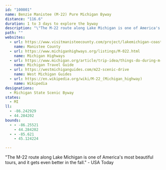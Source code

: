 ```yaml
---
id: "100001"
name: Benzie Manistee (M-22) Pure Michigan Byway
distance: "116.6"
duration: 1 to 3 days to explore the byway
description: "\"The M-22 route along Lake Michigan is one of America's most beautiful tours, and it gets even better in the fall.\" - USA Today"
path: ""
websites:
  - url: https://www.visitmanisteecounty.com/project/lakemichigan-coastaltour
    name: Manistee County
  - url: https://www.michiganhighways.org/listings/M-022.html
    name: Michigan Highways
  - url: https://www.michigan.org/article/trip-idea/things-do-during-m-22-scenic-drive
    name: Michigan Travel Guide
  - url: https://westmichiganguides.com/m22-scenic-drive
    name: West Michigan Guides
  - url: https://en.wikipedia.org/wiki/M-22_(Michigan_highway)
    name: Wikipedia
designations:
  - Michigan State Scenic Byway
states:
  - MI
ll:
  - -86.242929
  - 44.284202
bounds:
  - - -86.25521
    - 44.284202
  - - -85.621
    - 45.124224

---
```


"The M-22 route along Lake Michigan is one of America's most beautiful tours, and it gets even better in the fall." - USA Today
